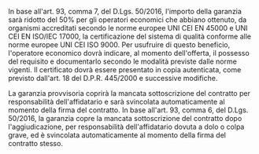 In base all'art. 93, comma 7, del D.Lgs. 50/2016, l'importo della garanzia sarà ridotto del 50% per gli operatori economici che abbiano ottenuto, da organismi accreditati secondo le norme europee UNI CEI EN 45000 e UNI CEI EN ISO/IEC 17000, la certificazione del sistema di qualità conforme alle norme europee UNI CEI ISO 9000. Per usufruire di questo beneficio, l'operatore economico dovrà indicare, al momento dell'offerta, il possesso del requisito e documentarlo secondo le modalità previste dalle norme vigenti. Il certificato dovrà essere presentato in copia autenticata, come previsto dall'art. 18 del D.P.R. 445/2000 e successive modifiche.

La garanzia provvisoria coprirà la mancata sottoscrizione del contratto per responsabilità dell'affidatario e sarà svincolata automaticamente al momento della firma del contratto. In base all'art. 93, comma 6, del D.Lgs. 50/2016, la garanzia copre la mancata sottoscrizione del contratto dopo l'aggiudicazione, per responsabilità dell'affidatario dovuta a dolo o colpa grave, ed è svincolata automaticamente al momento della firma del contratto stesso.